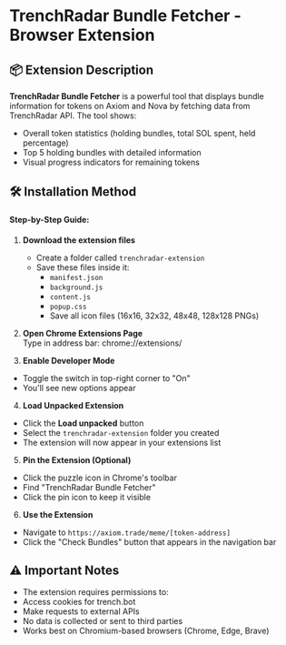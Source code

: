 # TrenchRadar Bundle Fetcher - Browser Extension

## 📦 Extension Description

**TrenchRadar Bundle Fetcher** is a powerful tool that displays bundle information for tokens on Axiom and Nova by fetching data from TrenchRadar API. The tool shows:

- Overall token statistics (holding bundles, total SOL spent, held percentage)
- Top 5 holding bundles with detailed information
- Visual progress indicators for remaining tokens

## 🛠 Installation Method

#### Step-by-Step Guide:

1. **Download the extension files**  
   - Create a folder called `trenchradar-extension`
   - Save these files inside it:
     - `manifest.json`
     - `background.js`
     - `content.js`
     - `popup.css`
     - Save all icon files (16x16, 32x32, 48x48, 128x128 PNGs)

2. **Open Chrome Extensions Page**  
   Type in address bar:  chrome://extensions/


3. **Enable Developer Mode**  
- Toggle the switch in top-right corner to "On"
- You'll see new options appear

4. **Load Unpacked Extension**  
- Click the **Load unpacked** button
- Select the `trenchradar-extension` folder you created
- The extension will now appear in your extensions list

5. **Pin the Extension (Optional)**  
- Click the puzzle icon in Chrome's toolbar
- Find "TrenchRadar Bundle Fetcher"
- Click the pin icon to keep it visible

6. **Use the Extension**  
- Navigate to `https://axiom.trade/meme/[token-address]`
- Click the "Check Bundles" button that appears in the navigation bar

## ⚠️ Important Notes

- The extension requires permissions to:
- Access cookies for trench.bot
- Make requests to external APIs
- No data is collected or sent to third parties
- Works best on Chromium-based browsers (Chrome, Edge, Brave)
